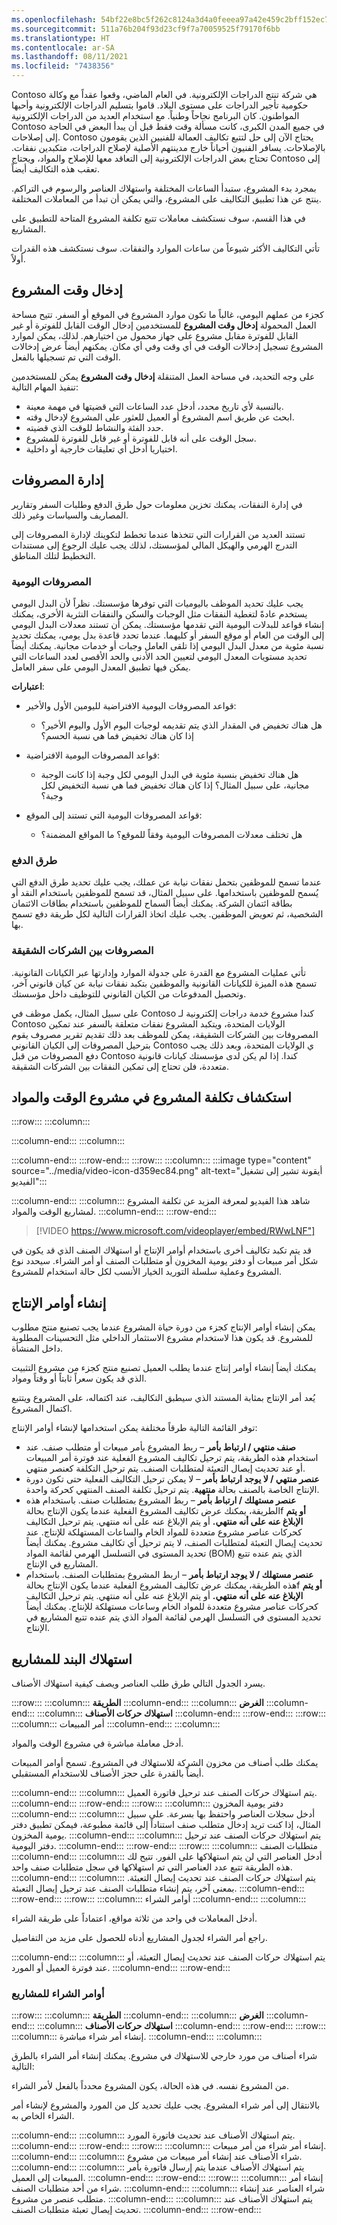 ```yaml
---
ms.openlocfilehash: 54bf22e8bc5f262c8124a3d4a0feeea97a42e459c2bff152ec70e4aa8a7c9c64
ms.sourcegitcommit: 511a76b204f93d23cf9f7a70059525f79170f6bb
ms.translationtype: HT
ms.contentlocale: ar-SA
ms.lasthandoff: 08/11/2021
ms.locfileid: "7438356"
---
```

Contoso هي شركة تنتج الدراجات الإلكترونية. في العام الماضي، وقعوا عقداً مع وكالة حكومية تأجير الدراجات على مستوى البلاد. قاموا بتسليم الدراجات الإلكترونية وأحبها المواطنون. كان البرنامج نجاحاً وطنياً. مع استخدام العديد من الدراجات الإلكترونية Contoso في جميع المدن الكبرى، كانت مسألة وقت فقط قبل أن يبدأ البعض في الحاجة إلى إصلاحات. Contoso يحتاج الآن إلى حل لتتبع تكاليف العمالة للفنيين الذين يقومون بالإصلاحات. يسافر الفنيون أحياناً خارج مدينتهم الأصلية لإصلاح الدراجات، متكبدين نفقات. تحتاج بعض الدراجات الإلكترونية إلى التعاقد معها للإصلاح والمواد، ويحتاج Contoso إلى تعقب هذه التكاليف أيضاً.

بمجرد بدء المشروع، ستبدأ الساعات المختلفة واستهلاك العناصر والرسوم في التراكم. ينتج عن هذا تطبيق التكاليف على المشروع، والتي يمكن أن تبدأ من المعاملات المختلفة.

في هذا القسم، سوف نستكشف معاملات تتبع تكلفة المشروع المتاحة للتطبيق على المشاريع.

تأتي التكاليف الأكثر شيوعاً من ساعات الموارد والنفقات. سوف نستكشف هذه القدرات أولاً.

## <a name="project-time-entry"></a>إدخال وقت المشروع

كجزء من عملهم اليومي، غالباً ما تكون موارد المشروع في الموقع أو السفر. تتيح مساحة العمل المحمولة **إدخال وقت المشروع** للمستخدمين إدخال الوقت القابل للفوترة أو غير القابل للفوترة مقابل مشروع على جهاز محمول من اختيارهم. لذلك، يمكن لموارد المشروع تسجيل إدخالات الوقت في أي وقت وفي أي مكان. يمكنهم أيضاً عرض إدخالات الوقت التي تم تسجيلها بالفعل.

على وجه التحديد، في مساحة العمل المتنقلة **إدخال وقت المشروع** يمكن للمستخدمين تنفيذ المهام التالية:

 -  بالنسبة لأي تاريخ محدد، أدخل عدد الساعات التي قضيتها في مهمة معينة.
 -  ابحث عن طريق اسم المشروع أو العميل للعثور على المشروع لإدخال وقته.
 -  حدد الفئة والنشاط للوقت الذي قضيته.
 -  سجل الوقت على أنه قابل للفوترة أو غير قابل للفوترة للمشروع.
 -  اختياريا أدخل أي تعليقات خارجية أو داخلية.

## <a name="expense-management"></a>إدارة المصروفات

في إدارة النفقات، يمكنك تخزين معلومات حول طرق الدفع وطلبات السفر وتقارير المصاريف والسياسات وغير ذلك.

تستند العديد من القرارات التي تتخذها عندما تخطط لتكوينك لإدارة المصروفات إلى التدرج الهرمي والهيكل المالي لمؤسستك، لذلك يجب عليك الرجوع إلى مستندات التخطيط لتلك المناطق.

### <a name="per-diems"></a>المصروفات اليومية

يجب عليك تحديد الموظف باليوميات التي توفرها مؤسستك. نظراً لأن البدل اليومي يستخدم عادةً لتغطية النفقات مثل الوجبات والسكن والنفقات النثرية الأخرى، يمكنك إنشاء قواعد للبدلات اليومية التي تقدمها مؤسستك. يمكن أن تستند معدلات البدل اليومي إلى الوقت من العام أو موقع السفر أو كليهما. عندما تحدد قاعدة بدل يومي، يمكنك تحديد نسبة مئوية من معدل البدل اليومي إذا تلقى العامل وجبات أو خدمات مجانية. يمكنك أيضاً تحديد مستويات المعدل اليومي لتعيين الحد الأدنى والحد الأقصى لعدد الساعات التي يمكن فيها تطبيق المعدل اليومي على سفر العامل.

**اعتبارات**:

 -  قواعد المصروفات اليومية الافتراضية لليومين الأول والأخير:
    
     -  هل هناك تخفيض في المقدار الذي يتم تقديمه لوجبات اليوم الأول واليوم الأخير؟ إذا كان هناك تخفيض فما هي نسبة الحسم؟
 -  قواعد المصروفات اليومية الافتراضية:
    
     -  هل هناك تخفيض بنسبة مئوية في البدل اليومي لكل وجبة إذا كانت الوجبة مجانية، على سبيل المثال؟ إذا كان هناك تخفيض فما هي نسبة التخفيض لكل وجبة؟
 -  قواعد المصروفات اليومية التي تستند إلى الموقع:
    
     -  هل تختلف معدلات المصروفات اليومية وفقاً للموقع؟ ما المواقع المضمنة؟

### <a name="payment-methods"></a>طرق الدفع

عندما تسمح للموظفين بتحمل نفقات نيابة عن عملك، يجب عليك تحديد طرق الدفع التي يُسمح للموظفين باستخدامها. على سبيل المثال، قد تسمح للموظفين باستخدام النقد أو بطاقة ائتمان الشركة. يمكنك أيضاً السماح للموظفين باستخدام بطاقات الائتمان الشخصية، ثم تعويض الموظفين. يجب عليك اتخاذ القرارات التالية لكل طريقة دفع تسمح بها.

### <a name="intercompany-expenses"></a>المصروفات بين الشركات الشقيقة

تأتي عمليات المشروع مع القدرة على جدولة الموارد وإدارتها عبر الكيانات القانونية. تسمح هذه الميزة للكيانات القانونية والموظفين بتكبد نفقات نيابة عن كيان قانوني آخر، وتحصيل المدفوعات من الكيان القانوني للتوظيف داخل مؤسستك.

على سبيل المثال، يكمل موظف في Contoso كندا مشروع خدمة دراجات إلكترونية لـ Contoso الولايات المتحدة، ويتكبد المشروع نفقات متعلقة بالسفر عند تمكين المصروفات بين الشركات الشقيقة، يمكن للموظف بعد ذلك تقديم تقرير مصروف يقوم بترحيل المصروفات إلى الكيان القانوني Contoso ي الولايات المتحدة، وبعد ذلك يجب دفع المصروفات من قبل Contoso كندا. إذا لم يكن لدى مؤسستك كيانات قانونية متعددة، فلن تحتاج إلى تمكين النفقات بين الشركات الشقيقة.

## <a name="explore-project-cost-on-a-time-and-materials-project"></a>استكشاف تكلفة المشروع في مشروع الوقت والمواد

:::row:::
  :::column:::
    
  :::column-end:::
  :::column:::
    
  :::column-end:::
:::row-end:::
:::row:::
  :::column:::
    :::image type="content" source="../media/video-icon-d359ec84.png" alt-text="أيقونة تشير إلى تشغيل الفيديو":::

  :::column-end:::
  :::column:::
    شاهد هذا الفيديو لمعرفة المزيد عن تكلفة المشروع لمشاريع الوقت والمواد.
  :::column-end:::
:::row-end:::


> [!VIDEO https://www.microsoft.com/videoplayer/embed/RWwLNF"]

قد يتم تكبد تكاليف أخرى باستخدام أوامر الإنتاج أو استهلاك الصنف الذي قد يكون في شكل أمر مبيعات أو دفتر يومية المخزون أو متطلبات الصنف أو أمر الشراء. سيحدد نوع المشروع وعملية سلسلة التوريد الخيار الأنسب لكل حالة استخدام للمشروع.

## <a name="create-production-orders"></a>إنشاء أوامر الإنتاج

يمكن إنشاء أوامر الإنتاج كجزء من دورة حياة المشروع عندما يجب تصنيع منتج مطلوب للمشروع. قد يكون هذا لاستخدام مشروع الاستثمار الداخلي مثل التحسينات المطلوبة داخل المنشأة.

يمكنك أيضاً إنشاء أوامر إنتاج عندما يطلب العميل تصنيع منتج كجزء من مشروع التثبيت الذي قد يكون سعراً ثابتاً أو وقتاً ومواد.

يُعد أمر الإنتاج بمثابة المستند الذي سيطبق التكاليف، عند اكتماله، على المشروع ويتتبع اكتمال المشروع.

توفر القائمة التالية طرقاً مختلفة يمكن استخدامها لإنشاء أوامر الإنتاج:

 -  **صنف منتهي / ارتباط بأمر** – ربط المشروع بأمر مبيعات أو متطلب صنف. عند استخدام هذه الطريقة، يتم ترحيل تكاليف المشروع الفعلية عند فوترة أمر المبيعات أو عند تحديث إيصال التعبئة لمتطلبات الصنف. يتم ترحيل التكلفة كعنصر منتهي.
 -  **عنصر منتهي / لا يوجد ارتباط بأمر** – لا يمكن ترحيل التكاليف الفعلية حتى تكون دورة الإنتاج الخاصة بالصنف بحالة **منتهية**. يتم ترحيل تكلفة الصنف المنتهي كحركة واحدة.
 -  **عنصر مستهلك / ارتباط بأمر** – ربط المشروع بمتطلبات صنف. باستخدام هذه الطريقة، يمكنك عرض تكاليف المشروع الفعلية عندما يكون الإنتاج بحالةf **أو يتم الإبلاغ عنه على أنه منتهي.** أو يتم الإبلاغ عنه على أنه منتهي. يتم ترحيل التكاليف كحركات عناصر مشروع متعددة للمواد الخام والساعات المستهلكة للإنتاج. عند تحديث إيصال التعبئة لمتطلبات الصنف، لا يتم ترحيل أي تكاليف مشروع. يمكنك أيضاً تحديد المستوى في التسلسل الهرمي لقائمة المواد (BOM) الذي يتم عنده تتبع المشاريع في الإنتاج.
 -  **عنصر مستهلك / لا يوجد ارتباط بأمر** – اربط المشروع بمتطلبات الصنف. باستخدام هذه الطريقة، يمكنك عرض تكاليف المشروع الفعلية عندما يكون الإنتاج بحالةf **أو يتم الإبلاغ عنه على أنه منتهي.** أو يتم الإبلاغ عنه على أنه منتهي. يتم ترحيل التكاليف كحركات عناصر مشروع متعددة للمواد الخام وساعات مستهلكة للإنتاج. يمكنك أيضاً تحديد المستوى في التسلسل الهرمي لقائمة المواد الذي يتم عنده تتبع المشاريع في الإنتاج.

## <a name="item-consumption-for-projects"></a>استهلاك البند للمشاريع

يسرد الجدول التالي طرق طلب العناصر ويصف كيفية استهلاك الأصناف.

:::row:::
  :::column:::
    **الطريقة**
  :::column-end:::
  :::column:::
    **الغرض**
  :::column-end:::
  :::column:::
    **استهلاك حركات الأصناف**
  :::column-end:::
:::row-end:::
:::row:::
  :::column:::
    أمر المبيعات
  :::column-end:::
  :::column:::
    

أدخل معاملة مباشرة في مشروع الوقت والمواد.

يمكنك طلب أصناف من مخزون الشركة للاستهلاك في المشروع. تسمح أوامر المبيعات أيضاً بالقدرة على حجز الأصناف للاستخدام المستقبلي.


  :::column-end:::
  :::column:::
    يتم استهلاك حركات الصنف عند ترحيل فاتورة العميل.
  :::column-end:::
:::row-end:::
:::row:::
  :::column:::
    دفتر يومية المخزون
  :::column-end:::
  :::column:::
    أدخل سجلات العناصر واحتفظ بها بسرعة. على سبيل المثال، إذا كنت تريد إدخال متطلب صنف استناداً إلى قائمة مطبوعة، فيمكن تطبيق دفتر يومية المخزون.
  :::column-end:::
  :::column:::
    يتم استهلاك حركات الصنف عند ترحيل دفتر اليومية.
  :::column-end:::
:::row-end:::
:::row:::
  :::column:::
    متطلبات الصنف
  :::column-end:::
  :::column:::
    أدخل العناصر التي لن يتم استهلاكها على الفور. تتيح لك هذه الطريقة تتبع عدد العناصر التي تم استهلاكها في سجل متطلبات صنف واحد.
  :::column-end:::
  :::column:::
    يتم استهلاك حركات الصنف عند تحديث إيصال التعبئة. بمعنى آخر، يتم إنشاء متطلبات الصنف عند ترحيل إيصال التعبئة.
  :::column-end:::
:::row-end:::
:::row:::
  :::column:::
    أوامر الشراء
  :::column-end:::
  :::column:::
    

أدخل المعاملات في واحد من ثلاثة مواقع، اعتماداً على طريقة الشراء.

راجع أمر الشراء لجدول المشاريع أدناه للحصول على مزيد من التفاصيل.


  :::column-end:::
  :::column:::
    يتم استهلاك حركات الصنف عند تحديث إيصال التعبئة، أو عند فوترة العميل أو المورد.
  :::column-end:::
:::row-end:::


### <a name="purchase-orders-for-projects"></a>أوامر الشراء للمشاريع

:::row:::
  :::column:::
    **الطريقة**
  :::column-end:::
  :::column:::
    **الغرض**
  :::column-end:::
  :::column:::
    **استهلاك حركات الأصناف**
  :::column-end:::
:::row-end:::
:::row:::
  :::column:::
    إنشاء أمر شراء مباشرة.
  :::column-end:::
  :::column:::
    

شراء أصناف من مورد خارجي للاستهلاك في مشروع. يمكنك إنشاء أمر الشراء بالطرق التالية:

من المشروع نفسه. في هذه الحالة، يكون المشروع محدداً بالفعل لأمر الشراء.

بالانتقال إلى أمر شراء المشروع. يجب عليك تحديد كل من المورد والمشروع لإنشاء أمر الشراء الخاص به.


  :::column-end:::
  :::column:::
    يتم استهلاك الأصناف عند تحديث فاتورة المورد.
  :::column-end:::
:::row-end:::
:::row:::
  :::column:::
    إنشاء أمر شراء من أمر مبيعات.
  :::column-end:::
  :::column:::
    شراء الأصناف عند إنشاء أمر مبيعات من مشروع.
  :::column-end:::
  :::column:::
    يتم استهلاك الأصناف عندما يتم إرسال فاتورة بأمر المبيعات إلى العميل.
  :::column-end:::
:::row-end:::
:::row:::
  :::column:::
    إنشاء أمر شراء من أحد متطلبات الصنف.
  :::column-end:::
  :::column:::
    شراء العناصر عند إنشاء متطلب عنصر من مشروع.
  :::column-end:::
  :::column:::
    يتم استهلاك الأصناف عند تحديث إيصال تعبئة متطلبات الصنف.
  :::column-end:::
:::row-end:::
